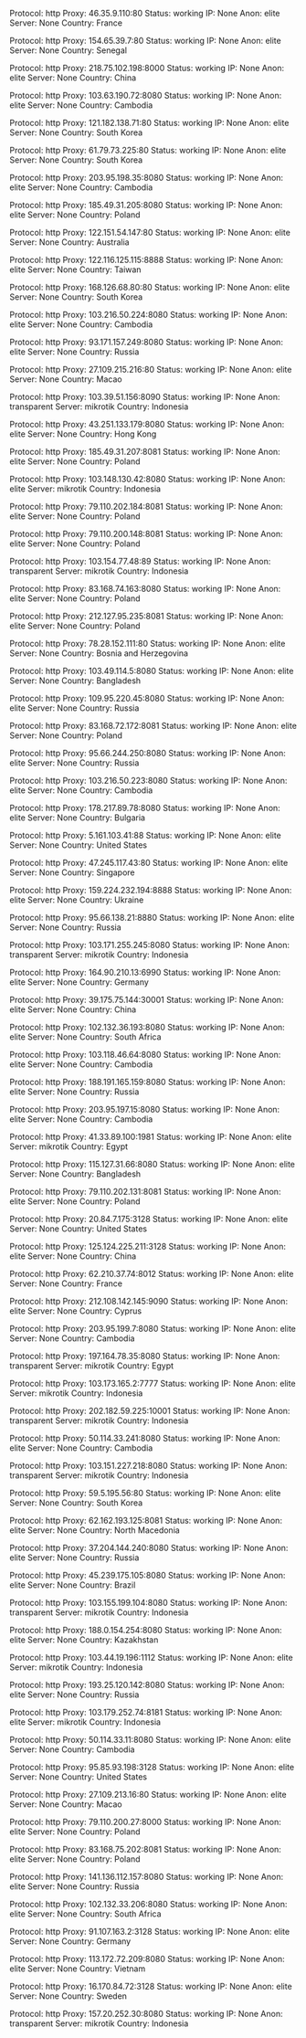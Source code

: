 Protocol: http
Proxy: 46.35.9.110:80
Status: working
IP: None
Anon: elite
Server: None
Country: France

Protocol: http
Proxy: 154.65.39.7:80
Status: working
IP: None
Anon: elite
Server: None
Country: Senegal

Protocol: http
Proxy: 218.75.102.198:8000
Status: working
IP: None
Anon: elite
Server: None
Country: China

Protocol: http
Proxy: 103.63.190.72:8080
Status: working
IP: None
Anon: elite
Server: None
Country: Cambodia

Protocol: http
Proxy: 121.182.138.71:80
Status: working
IP: None
Anon: elite
Server: None
Country: South Korea

Protocol: http
Proxy: 61.79.73.225:80
Status: working
IP: None
Anon: elite
Server: None
Country: South Korea

Protocol: http
Proxy: 203.95.198.35:8080
Status: working
IP: None
Anon: elite
Server: None
Country: Cambodia

Protocol: http
Proxy: 185.49.31.205:8080
Status: working
IP: None
Anon: elite
Server: None
Country: Poland

Protocol: http
Proxy: 122.151.54.147:80
Status: working
IP: None
Anon: elite
Server: None
Country: Australia

Protocol: http
Proxy: 122.116.125.115:8888
Status: working
IP: None
Anon: elite
Server: None
Country: Taiwan

Protocol: http
Proxy: 168.126.68.80:80
Status: working
IP: None
Anon: elite
Server: None
Country: South Korea

Protocol: http
Proxy: 103.216.50.224:8080
Status: working
IP: None
Anon: elite
Server: None
Country: Cambodia

Protocol: http
Proxy: 93.171.157.249:8080
Status: working
IP: None
Anon: elite
Server: None
Country: Russia

Protocol: http
Proxy: 27.109.215.216:80
Status: working
IP: None
Anon: elite
Server: None
Country: Macao

Protocol: http
Proxy: 103.39.51.156:8090
Status: working
IP: None
Anon: transparent
Server: mikrotik
Country: Indonesia

Protocol: http
Proxy: 43.251.133.179:8080
Status: working
IP: None
Anon: elite
Server: None
Country: Hong Kong

Protocol: http
Proxy: 185.49.31.207:8081
Status: working
IP: None
Anon: elite
Server: None
Country: Poland

Protocol: http
Proxy: 103.148.130.42:8080
Status: working
IP: None
Anon: elite
Server: mikrotik
Country: Indonesia

Protocol: http
Proxy: 79.110.202.184:8081
Status: working
IP: None
Anon: elite
Server: None
Country: Poland

Protocol: http
Proxy: 79.110.200.148:8081
Status: working
IP: None
Anon: elite
Server: None
Country: Poland

Protocol: http
Proxy: 103.154.77.48:89
Status: working
IP: None
Anon: transparent
Server: mikrotik
Country: Indonesia

Protocol: http
Proxy: 83.168.74.163:8080
Status: working
IP: None
Anon: elite
Server: None
Country: Poland

Protocol: http
Proxy: 212.127.95.235:8081
Status: working
IP: None
Anon: elite
Server: None
Country: Poland

Protocol: http
Proxy: 78.28.152.111:80
Status: working
IP: None
Anon: elite
Server: None
Country: Bosnia and Herzegovina

Protocol: http
Proxy: 103.49.114.5:8080
Status: working
IP: None
Anon: elite
Server: None
Country: Bangladesh

Protocol: http
Proxy: 109.95.220.45:8080
Status: working
IP: None
Anon: elite
Server: None
Country: Russia

Protocol: http
Proxy: 83.168.72.172:8081
Status: working
IP: None
Anon: elite
Server: None
Country: Poland

Protocol: http
Proxy: 95.66.244.250:8080
Status: working
IP: None
Anon: elite
Server: None
Country: Russia

Protocol: http
Proxy: 103.216.50.223:8080
Status: working
IP: None
Anon: elite
Server: None
Country: Cambodia

Protocol: http
Proxy: 178.217.89.78:8080
Status: working
IP: None
Anon: elite
Server: None
Country: Bulgaria

Protocol: http
Proxy: 5.161.103.41:88
Status: working
IP: None
Anon: elite
Server: None
Country: United States

Protocol: http
Proxy: 47.245.117.43:80
Status: working
IP: None
Anon: elite
Server: None
Country: Singapore

Protocol: http
Proxy: 159.224.232.194:8888
Status: working
IP: None
Anon: elite
Server: None
Country: Ukraine

Protocol: http
Proxy: 95.66.138.21:8880
Status: working
IP: None
Anon: elite
Server: None
Country: Russia

Protocol: http
Proxy: 103.171.255.245:8080
Status: working
IP: None
Anon: transparent
Server: mikrotik
Country: Indonesia

Protocol: http
Proxy: 164.90.210.13:6990
Status: working
IP: None
Anon: elite
Server: None
Country: Germany

Protocol: http
Proxy: 39.175.75.144:30001
Status: working
IP: None
Anon: elite
Server: None
Country: China

Protocol: http
Proxy: 102.132.36.193:8080
Status: working
IP: None
Anon: elite
Server: None
Country: South Africa

Protocol: http
Proxy: 103.118.46.64:8080
Status: working
IP: None
Anon: elite
Server: None
Country: Cambodia

Protocol: http
Proxy: 188.191.165.159:8080
Status: working
IP: None
Anon: elite
Server: None
Country: Russia

Protocol: http
Proxy: 203.95.197.15:8080
Status: working
IP: None
Anon: elite
Server: None
Country: Cambodia

Protocol: http
Proxy: 41.33.89.100:1981
Status: working
IP: None
Anon: elite
Server: mikrotik
Country: Egypt

Protocol: http
Proxy: 115.127.31.66:8080
Status: working
IP: None
Anon: elite
Server: None
Country: Bangladesh

Protocol: http
Proxy: 79.110.202.131:8081
Status: working
IP: None
Anon: elite
Server: None
Country: Poland

Protocol: http
Proxy: 20.84.7.175:3128
Status: working
IP: None
Anon: elite
Server: None
Country: United States

Protocol: http
Proxy: 125.124.225.211:3128
Status: working
IP: None
Anon: elite
Server: None
Country: China

Protocol: http
Proxy: 62.210.37.74:8012
Status: working
IP: None
Anon: elite
Server: None
Country: France

Protocol: http
Proxy: 212.108.142.145:9090
Status: working
IP: None
Anon: elite
Server: None
Country: Cyprus

Protocol: http
Proxy: 203.95.199.7:8080
Status: working
IP: None
Anon: elite
Server: None
Country: Cambodia

Protocol: http
Proxy: 197.164.78.35:8080
Status: working
IP: None
Anon: transparent
Server: mikrotik
Country: Egypt

Protocol: http
Proxy: 103.173.165.2:7777
Status: working
IP: None
Anon: elite
Server: mikrotik
Country: Indonesia

Protocol: http
Proxy: 202.182.59.225:10001
Status: working
IP: None
Anon: transparent
Server: mikrotik
Country: Indonesia

Protocol: http
Proxy: 50.114.33.241:8080
Status: working
IP: None
Anon: elite
Server: None
Country: Cambodia

Protocol: http
Proxy: 103.151.227.218:8080
Status: working
IP: None
Anon: transparent
Server: mikrotik
Country: Indonesia

Protocol: http
Proxy: 59.5.195.56:80
Status: working
IP: None
Anon: elite
Server: None
Country: South Korea

Protocol: http
Proxy: 62.162.193.125:8081
Status: working
IP: None
Anon: elite
Server: None
Country: North Macedonia

Protocol: http
Proxy: 37.204.144.240:8080
Status: working
IP: None
Anon: elite
Server: None
Country: Russia

Protocol: http
Proxy: 45.239.175.105:8080
Status: working
IP: None
Anon: elite
Server: None
Country: Brazil

Protocol: http
Proxy: 103.155.199.104:8080
Status: working
IP: None
Anon: transparent
Server: mikrotik
Country: Indonesia

Protocol: http
Proxy: 188.0.154.254:8080
Status: working
IP: None
Anon: elite
Server: None
Country: Kazakhstan

Protocol: http
Proxy: 103.44.19.196:1112
Status: working
IP: None
Anon: elite
Server: mikrotik
Country: Indonesia

Protocol: http
Proxy: 193.25.120.142:8080
Status: working
IP: None
Anon: elite
Server: None
Country: Russia

Protocol: http
Proxy: 103.179.252.74:8181
Status: working
IP: None
Anon: elite
Server: mikrotik
Country: Indonesia

Protocol: http
Proxy: 50.114.33.11:8080
Status: working
IP: None
Anon: elite
Server: None
Country: Cambodia

Protocol: http
Proxy: 95.85.93.198:3128
Status: working
IP: None
Anon: elite
Server: None
Country: United States

Protocol: http
Proxy: 27.109.213.16:80
Status: working
IP: None
Anon: elite
Server: None
Country: Macao

Protocol: http
Proxy: 79.110.200.27:8000
Status: working
IP: None
Anon: elite
Server: None
Country: Poland

Protocol: http
Proxy: 83.168.75.202:8081
Status: working
IP: None
Anon: elite
Server: None
Country: Poland

Protocol: http
Proxy: 141.136.112.157:8080
Status: working
IP: None
Anon: elite
Server: None
Country: Russia

Protocol: http
Proxy: 102.132.33.206:8080
Status: working
IP: None
Anon: elite
Server: None
Country: South Africa

Protocol: http
Proxy: 91.107.163.2:3128
Status: working
IP: None
Anon: elite
Server: None
Country: Germany

Protocol: http
Proxy: 113.172.72.209:8080
Status: working
IP: None
Anon: elite
Server: None
Country: Vietnam

Protocol: http
Proxy: 16.170.84.72:3128
Status: working
IP: None
Anon: elite
Server: None
Country: Sweden

Protocol: http
Proxy: 157.20.252.30:8080
Status: working
IP: None
Anon: transparent
Server: mikrotik
Country: Indonesia

